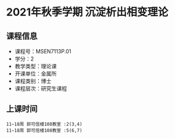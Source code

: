 # 2021年秋季学期 沉淀析出相变理论 






## 课程信息

- 课程号：MSEN7113P.01
- 学分：2
- 教学类型：理论课
- 开课单位：金属所
- 课程类别：博士
- 课程层次：研究生课程

## 上课时间

```
11~18周 郭可信楼108教室 :2(3,4)
11~18周 郭可信楼108教室 :5(6,7)
```

